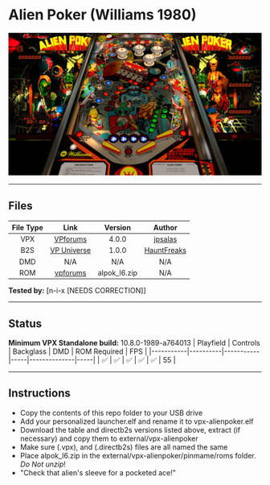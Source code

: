 # Alien Poker (Williams 1980)

![Table Preview](https://github.com/lilalien/vpx-images/blob/main/vpx-alienpoker.png)

---

## Files
| File Type | Link | Version | Author |
|:---------:|:----:|:-------:|:------:|
| VPX | [VPforums](https://www.vpforums.org/index.php?s=920da0de1e29988e389b98e25e90cfbe&app=downloads&showfile=13175) | 4.0.0 | [jpsalas](https://www.vpforums.org/index.php?showuser=277) |
| B2S | [VP Universe](https://vpuniverse.com/files/file/13228-alien-poker-williams-1980-b2s/) | 1.0.0 | [HauntFreaks](https://vpuniverse.com/profile/5216-hauntfreaks/) |
| DMD | N/A | N/A | N/A |
| ROM | [vpforums](https://www.vpforums.org/index.php?app=downloads&showfile=790) | alpok_l6.zip | N/A |

**Tested by:** [n-i-x [NEEDS CORRECTION]]

---

## Status 
**Minimum VPX Standalone build:** 10.8.0-1989-a764013
| Playfield | Controls | Backglass | DMD | ROM Required | FPS | 
|-----------|----------|-----------|-----|--------------|-----|
| :white_check_mark: | :white_check_mark: | :white_check_mark: | :white_check_mark: | :white_check_mark: | 55 |

---

## Instructions
- Copy the contents of this repo folder to your USB drive
- Add your personalized launcher.elf and rename it to vpx-alienpoker.elf
- Download the table and directb2s versions listed above, extract (if necessary) and copy them to external/vpx-alienpoker
- Make sure (.vpx), and (.directb2s) files are all named the same
- Place alpok_l6.zip in the external/vpx-alienpoker/pinmame/roms folder. *Do Not unzip*!
- "Check that alien's sleeve for a pocketed ace!"

